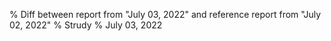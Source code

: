 % Diff between report from "July 03, 2022" and reference report from "July 02, 2022"
% Strudy
% July 03, 2022


